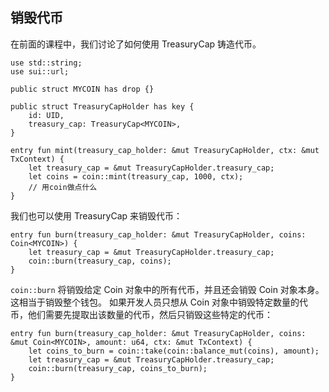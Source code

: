 ## 销毁代币

在前面的课程中，我们讨论了如何使用 TreasuryCap 铸造代币。

```move
use std::string;
use sui::url;

public struct MYCOIN has drop {}

public struct TreasuryCapHolder has key {
    id: UID,
    treasury_cap: TreasuryCap<MYCOIN>,
}

entry fun mint(treasury_cap_holder: &mut TreasuryCapHolder, ctx: &mut TxContext) {
    let treasury_cap = &mut TreasuryCapHolder.treasury_cap;
    let coins = coin::mint(treasury_cap, 1000, ctx);
    // 用coin做点什么
}
```
我们也可以使用 TreasuryCap 来销毁代币：

```move
entry fun burn(treasury_cap_holder: &mut TreasuryCapHolder, coins: Coin<MYCOIN>) {
    let treasury_cap = &mut TreasuryCapHolder.treasury_cap;
    coin::burn(treasury_cap, coins);
}
```
`coin::burn` 将销毁给定 Coin 对象中的所有代币，并且还会销毁 Coin 对象本身。这相当于销毁整个钱包。
如果开发人员只想从 Coin 对象中销毁特定数量的代币，他们需要先提取出该数量的代币，然后只销毁这些特定的代币：

```move
entry fun burn(treasury_cap_holder: &mut TreasuryCapHolder, coins: &mut Coin<MYCOIN>, amount: u64, ctx: &mut TxContext) {
    let coins_to_burn = coin::take(coin::balance_mut(coins), amount);
    let treasury_cap = &mut TreasuryCapHolder.treasury_cap;
    coin::burn(treasury_cap, coins_to_burn);
}
```